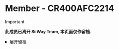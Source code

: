 # Member - CR400AFC2214

> [!IMPORTANT]
> **此成员已离开 SiiWay Team, 本页面仅作留档.**

<details>
<summary>展开留档</summary>

2214，朱**，（即将）13，Beijing,China，~~小南梁，SiiWay最压抑成员~~

刚刚加入SiiWay的小萌新一枚，还是火车迷和~~三国杀玩家~~

开发者，尤喜 Python，有 3 年开发经验，以及C++，有 2 年开发经验。


## 已经有发行版的项目

### 三国杀牌堆管理工具

一个用于管理三国杀牌堆的程序，基于flask

* [GitHub](https://github.com/tianyuzpr/sgs-card-shuffler)

### Sleepy Fast Settings

在windows上快速调整sleepy设置的项目

* [Github](https://github.com/sleepy-project/sleepy/blob/main/client/win_settings.py)
  
## 计划中的项目

### Sleepy HarmonyOS cilent

一个sleepy客户端，但是基于HarmonyOS5，还有可能兼容手表心率

## Contact

**警告！由于本人开学，加之设备被没收，有可能上一秒还在发消息下一秒直接④**
**均为正常情况！！！**

GitHub: [tianyuzpr](https://github.com/tianyuzpr)

Discord: [tianyu_mc](https://discord.com/users/1395560368390148128)

Telegram: [CR400AFC2214](https://t.me/CR400AFC2214) 不常用，请勿用此方法联系我

Bilibili: [CR200J-1052](https://space.bilibili.com/3461577076378165) (UID `3461577076378165`)

Email: [`t****u[@]s****y.top`](https://siiway.top/t/m/tianyu)

~~视奸~~ 状态站: [cr200j1052.dpdns.org](https://cr200j1052.dpdns.org) ~~你大概率上不去~~

</details>